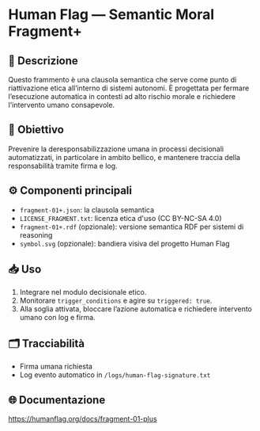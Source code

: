 # Human Flag — Semantic Moral Fragment+

## 📌 Descrizione
Questo frammento è una clausola semantica che serve come punto di riattivazione etica all’interno di sistemi autonomi. È progettata per fermare l’esecuzione automatica in contesti ad alto rischio morale e richiedere l'intervento umano consapevole.

## 🧠 Obiettivo
Prevenire la deresponsabilizzazione umana in processi decisionali automatizzati, in particolare in ambito bellico, e mantenere traccia della responsabilità tramite firma e log.

## ⚙️ Componenti principali
- `fragment-01+.json`: la clausola semantica
- `LICENSE_FRAGMENT.txt`: licenza etica d'uso (CC BY-NC-SA 4.0)
- `fragment-01+.rdf` (opzionale): versione semantica RDF per sistemi di reasoning
- `symbol.svg` (opzionale): bandiera visiva del progetto Human Flag

## 📥 Uso
1. Integrare nel modulo decisionale etico.
2. Monitorare `trigger_conditions` e agire su `triggered: true`.
3. Alla soglia attivata, bloccare l’azione automatica e richiedere intervento umano con log e firma.

## 🗂 Tracciabilità
- Firma umana richiesta
- Log evento automatico in `/logs/human-flag-signature.txt`

## 🌐 Documentazione
https://humanflag.org/docs/fragment-01-plus
